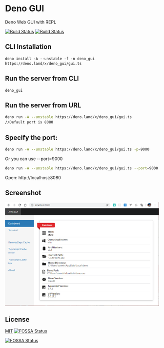 # Deno GUI

Deno Web GUI with REPL

[![Build Status](https://api.travis-ci.com/fakoua/deno_gui.svg?branch=master)](https://travis-ci.com/fakoua/deno_gui)
[![Build Status](https://github.com/fakoua/deno_gui/workflows/CI/badge.svg?branch=master&event=push)](https://github.com/fakoua/deno_gui/actions)

## CLI Installation
```
deno install -A --unstable -f -n deno_gui https://deno.land/x/deno_gui/gui.ts
```
## Run the server from CLI
```
deno_gui
``` 

## Run the server from URL
```bash
deno run -A --unstable https://deno.land/x/deno_gui/gui.ts
//Default port is 8080
```

## Specify the port:

```bash
deno run -A --unstable https://deno.land/x/deno_gui/gui.ts -p=9000
```

Or you can use --port=9000

```bash
deno run -A --unstable https://deno.land/x/deno_gui/gui.ts --port=9000
```

Open: http://localhost:8080

## Screenshot

![Deno GUI](https://raw.githubusercontent.com/fakoua/deno_gui/master/assets/deno_gui01.png)

## License

[MIT](LICENSE) [![FOSSA Status](https://app.fossa.com/api/projects/git%2Bgithub.com%2Ffakoua%2Fdeno_gui.svg?type=shield)](https://app.fossa.com/projects/git%2Bgithub.com%2Ffakoua%2Fdeno_gui?ref=badge_shield)

[![FOSSA Status](https://app.fossa.com/api/projects/git%2Bgithub.com%2Ffakoua%2Fdeno_gui.svg?type=large)](https://app.fossa.com/projects/git%2Bgithub.com%2Ffakoua%2Fdeno_gui?ref=badge_large)
